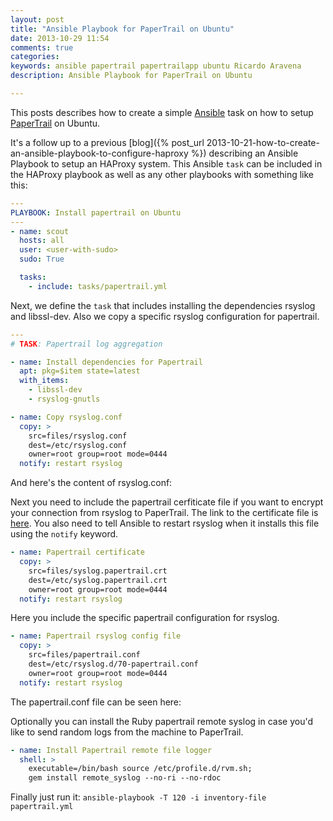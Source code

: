 ```yaml
---
layout: post
title: "Ansible Playbook for PaperTrail on Ubuntu"
date: 2013-10-29 11:54
comments: true
categories:
keywords: ansible papertrail papertrailapp ubuntu Ricardo Aravena
description: Ansible Playbook for PaperTrail on Ubuntu

---
```


This posts describes how to create a simple
[Ansible](http://www.ansibleworks.com) task
on how to setup [PaperTrail](https://www.papertrailapp.com) on Ubuntu.

It's a follow up to a previous
 [blog]({% post_url 2013-10-21-how-to-create-an-ansible-playbook-to-configure-haproxy %})
 describing an Ansible Playbook to setup an HAProxy system. This Ansible `task` can
 be included in the HAProxy playbook as well as any other playbooks with something
 like this:

``` yaml papertrail.yml
---
PLAYBOOK: Install papertrail on Ubuntu
---
- name: scout
  hosts: all
  user: <user-with-sudo>
  sudo: True

  tasks:
    - include: tasks/papertrail.yml
```

Next, we define the `task` that includes installing the dependencies
rsyslog and libssl-dev. Also we copy a specific rsyslog configuration
for papertrail.

``` yaml papertrail.yml
---
# TASK: Papertrail log aggregation

- name: Install dependencies for Papertrail
  apt: pkg=$item state=latest
  with_items:
    - libssl-dev
    - rsyslog-gnutls

- name: Copy rsyslog.conf
  copy: > 
    src=files/rsyslog.conf
    dest=/etc/rsyslog.conf
    owner=root group=root mode=0444
  notify: restart rsyslog

```

And here's the content of rsyslog.conf:

<script
  src="https://gist.github.com/raravena80/7221713.js?file=rsyslog.conf">
</script>

Next you need to include the papertrail cerfiticate file if you want
to encrypt your connection from rsyslog to PaperTrail. 
The link to the certificate file is 
[here](https://papertrailapp.com/tools/syslog.papertrail.crt).
You also need to tell Ansible to restart rsyslog when it installs
this file using the `notify` keyword.

``` yaml papertrail.yml
- name: Papertrail certificate
  copy: >
    src=files/syslog.papertrail.crt
    dest=/etc/syslog.papertrail.crt
    owner=root group=root mode=0444
  notify: restart rsyslog

```
Here you include the specific papertrail configuration
for rsyslog.
``` yaml papertrail.yml
- name: Papertrail rsyslog config file
  copy: >
    src=files/papertrail.conf
    dest=/etc/rsyslog.d/70-papertrail.conf
    owner=root group=root mode=0444
  notify: restart rsyslog

```

The papertrail.conf file can be seen here:

<script
  src="https://gist.github.com/raravena80/7221713.js?file=papertrail.conf">
</script>

Optionally you can install the Ruby papertrail remote
syslog in case you'd like to send random logs from the machine
to PaperTrail.

``` yaml papertrail.yml
- name: Install Papertrail remote file logger
  shell: >
    executable=/bin/bash source /etc/profile.d/rvm.sh;
    gem install remote_syslog --no-ri --no-rdoc
```

Finally just run it: `ansible-playbook -T 120 -i inventory-file papertrail.yml`
